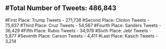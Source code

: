 #Total Number of Tweets: 486,843 
---
#First Place: Trump Tweets - 271,738
#Second Place: Clinton Tweets - 75,637
#Third Place: Cruz Tweets - 54,567
#Fourth Place: Sanders Tweets - 36,429
#Fifth Place: Rubio Tweets - 34,978
#Sixth Place: Jeb! Tweets - 5,877
#Seventh Place: Carson Tweets - 4,411
#Last Place: Kasich Tweets - 3,214
